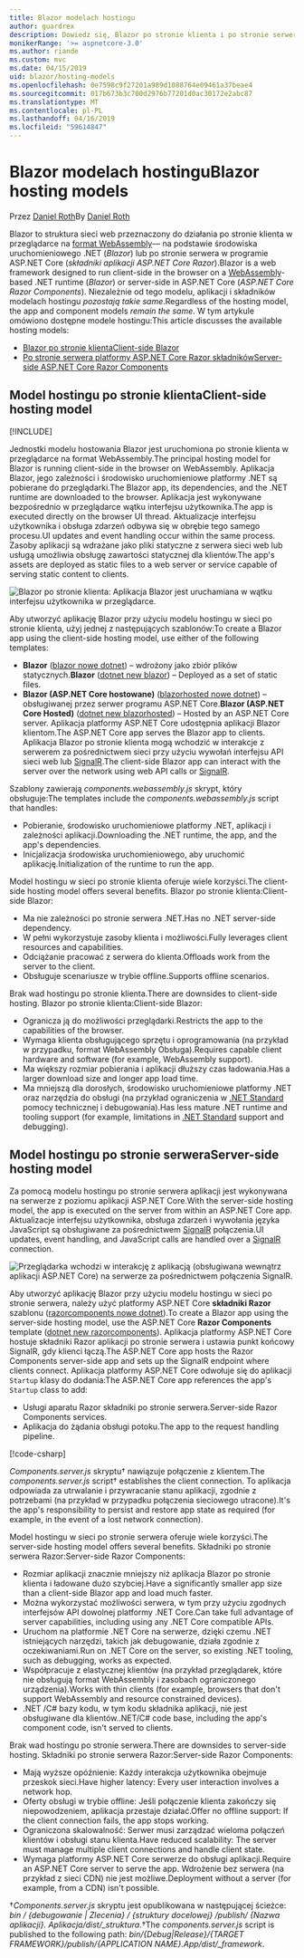 ```yaml
---
title: Blazor modelach hostingu
author: guardrex
description: Dowiedz się, Blazor po stronie klienta i po stronie serwera ASP.NET Razor składniki podstawowe modele obsługi.
monikerRange: '>= aspnetcore-3.0'
ms.author: riande
ms.custom: mvc
ms.date: 04/15/2019
uid: blazor/hosting-models
ms.openlocfilehash: 0e7598c9f27201a989d1088764e09461a37beae4
ms.sourcegitcommit: 017b673b3c700d2976b77201d0ac30172e2abc87
ms.translationtype: MT
ms.contentlocale: pl-PL
ms.lasthandoff: 04/16/2019
ms.locfileid: "59614847"
---
```

# <a name="blazor-hosting-models"></a><span data-ttu-id="0bbc6-103">Blazor modelach hostingu</span><span class="sxs-lookup"><span data-stu-id="0bbc6-103">Blazor hosting models</span></span>

<span data-ttu-id="0bbc6-104">Przez [Daniel Roth](https://github.com/danroth27)</span><span class="sxs-lookup"><span data-stu-id="0bbc6-104">By [Daniel Roth](https://github.com/danroth27)</span></span>

<span data-ttu-id="0bbc6-105">Blazor to struktura sieci web przeznaczony do działania po stronie klienta w przeglądarce na [format WebAssembly](http://webassembly.org/)— na podstawie środowiska uruchomieniowego .NET (*Blazor*) lub po stronie serwera w programie ASP.NET Core (*składniki aplikacji ASP.NET Core Razor*).</span><span class="sxs-lookup"><span data-stu-id="0bbc6-105">Blazor is a web framework designed to run client-side in the browser on a [WebAssembly](http://webassembly.org/)-based .NET runtime (*Blazor*) or server-side in ASP.NET Core (*ASP.NET Core Razor Components*).</span></span> <span data-ttu-id="0bbc6-106">Niezależnie od tego modelu, aplikacji i składników modelach hostingu *pozostają takie same*.</span><span class="sxs-lookup"><span data-stu-id="0bbc6-106">Regardless of the hosting model, the app and component models *remain the same*.</span></span> <span data-ttu-id="0bbc6-107">W tym artykule omówiono dostępne modele hostingu:</span><span class="sxs-lookup"><span data-stu-id="0bbc6-107">This article discusses the available hosting models:</span></span>

* [<span data-ttu-id="0bbc6-108">Blazor po stronie klienta</span><span class="sxs-lookup"><span data-stu-id="0bbc6-108">Client-side Blazor</span></span>](#client-side-hosting-model)
* [<span data-ttu-id="0bbc6-109">Po stronie serwera platformy ASP.NET Core Razor składników</span><span class="sxs-lookup"><span data-stu-id="0bbc6-109">Server-side ASP.NET Core Razor Components</span></span>](#server-side-hosting-model)

## <a name="client-side-hosting-model"></a><span data-ttu-id="0bbc6-110">Model hostingu po stronie klienta</span><span class="sxs-lookup"><span data-stu-id="0bbc6-110">Client-side hosting model</span></span>

[!INCLUDE[](~/includes/razor-components-preview-notice.md)]

<span data-ttu-id="0bbc6-111">Jednostki modelu hostowania Blazor jest uruchomiona po stronie klienta w przeglądarce na format WebAssembly.</span><span class="sxs-lookup"><span data-stu-id="0bbc6-111">The principal hosting model for Blazor is running client-side in the browser on WebAssembly.</span></span> <span data-ttu-id="0bbc6-112">Aplikacja Blazor, jego zależności i środowisko uruchomieniowe platformy .NET są pobierane do przeglądarki.</span><span class="sxs-lookup"><span data-stu-id="0bbc6-112">The Blazor app, its dependencies, and the .NET runtime are downloaded to the browser.</span></span> <span data-ttu-id="0bbc6-113">Aplikacja jest wykonywane bezpośrednio w przeglądarce wątku interfejsu użytkownika.</span><span class="sxs-lookup"><span data-stu-id="0bbc6-113">The app is executed directly on the browser UI thread.</span></span> <span data-ttu-id="0bbc6-114">Aktualizacje interfejsu użytkownika i obsługa zdarzeń odbywa się w obrębie tego samego procesu.</span><span class="sxs-lookup"><span data-stu-id="0bbc6-114">UI updates and event handling occur within the same process.</span></span> <span data-ttu-id="0bbc6-115">Zasoby aplikacji są wdrażane jako pliki statyczne z serwera sieci web lub usługą umożliwia obsługę zawartości statycznej dla klientów.</span><span class="sxs-lookup"><span data-stu-id="0bbc6-115">The app's assets are deployed as static files to a web server or service capable of serving static content to clients.</span></span>

![Blazor po stronie klienta: Aplikacja Blazor jest uruchamiana w wątku interfejsu użytkownika w przeglądarce.](hosting-models/_static/client-side.png)

<span data-ttu-id="0bbc6-117">Aby utworzyć aplikację Blazor przy użyciu modelu hostingu w sieci po stronie klienta, użyj jednej z następujących szablonów:</span><span class="sxs-lookup"><span data-stu-id="0bbc6-117">To create a Blazor app using the client-side hosting model, use either of the following templates:</span></span>

* <span data-ttu-id="0bbc6-118">**Blazor** ([blazor nowe dotnet](/dotnet/core/tools/dotnet-new)) &ndash; wdrożony jako zbiór plików statycznych.</span><span class="sxs-lookup"><span data-stu-id="0bbc6-118">**Blazor** ([dotnet new blazor](/dotnet/core/tools/dotnet-new)) &ndash; Deployed as a set of static files.</span></span>
* <span data-ttu-id="0bbc6-119">**Blazor (ASP.NET Core hostowane)** ([blazorhosted nowe dotnet](/dotnet/core/tools/dotnet-new)) &ndash; obsługiwanej przez serwer programu ASP.NET Core.</span><span class="sxs-lookup"><span data-stu-id="0bbc6-119">**Blazor (ASP.NET Core Hosted)** ([dotnet new blazorhosted](/dotnet/core/tools/dotnet-new)) &ndash; Hosted by an ASP.NET Core server.</span></span> <span data-ttu-id="0bbc6-120">Aplikacja platformy ASP.NET Core udostępnia aplikacji Blazor klientom.</span><span class="sxs-lookup"><span data-stu-id="0bbc6-120">The ASP.NET Core app serves the Blazor app to clients.</span></span> <span data-ttu-id="0bbc6-121">Aplikacja Blazor po stronie klienta mogą wchodzić w interakcje z serwerem za pośrednictwem sieci przy użyciu wywołań interfejsu API sieci web lub [SignalR](xref:signalr/introduction).</span><span class="sxs-lookup"><span data-stu-id="0bbc6-121">The client-side Blazor app can interact with the server over the network using web API calls or [SignalR](xref:signalr/introduction).</span></span>

<span data-ttu-id="0bbc6-122">Szablony zawierają *components.webassembly.js* skrypt, który obsługuje:</span><span class="sxs-lookup"><span data-stu-id="0bbc6-122">The templates include the *components.webassembly.js* script that handles:</span></span>

* <span data-ttu-id="0bbc6-123">Pobieranie, środowisko uruchomieniowe platformy .NET, aplikacji i zależności aplikacji.</span><span class="sxs-lookup"><span data-stu-id="0bbc6-123">Downloading the .NET runtime, the app, and the app's dependencies.</span></span>
* <span data-ttu-id="0bbc6-124">Inicjalizacja środowiska uruchomieniowego, aby uruchomić aplikację.</span><span class="sxs-lookup"><span data-stu-id="0bbc6-124">Initialization of the runtime to run the app.</span></span>

<span data-ttu-id="0bbc6-125">Model hostingu w sieci po stronie klienta oferuje wiele korzyści.</span><span class="sxs-lookup"><span data-stu-id="0bbc6-125">The client-side hosting model offers several benefits.</span></span> <span data-ttu-id="0bbc6-126">Blazor po stronie klienta:</span><span class="sxs-lookup"><span data-stu-id="0bbc6-126">Client-side Blazor:</span></span>

* <span data-ttu-id="0bbc6-127">Ma nie zależności po stronie serwera .NET.</span><span class="sxs-lookup"><span data-stu-id="0bbc6-127">Has no .NET server-side dependency.</span></span>
* <span data-ttu-id="0bbc6-128">W pełni wykorzystuje zasoby klienta i możliwości.</span><span class="sxs-lookup"><span data-stu-id="0bbc6-128">Fully leverages client resources and capabilities.</span></span>
* <span data-ttu-id="0bbc6-129">Odciążanie pracować z serwera do klienta.</span><span class="sxs-lookup"><span data-stu-id="0bbc6-129">Offloads work from the server to the client.</span></span>
* <span data-ttu-id="0bbc6-130">Obsługuje scenariusze w trybie offline.</span><span class="sxs-lookup"><span data-stu-id="0bbc6-130">Supports offline scenarios.</span></span>

<span data-ttu-id="0bbc6-131">Brak wad hostingu po stronie klienta.</span><span class="sxs-lookup"><span data-stu-id="0bbc6-131">There are downsides to client-side hosting.</span></span> <span data-ttu-id="0bbc6-132">Blazor po stronie klienta:</span><span class="sxs-lookup"><span data-stu-id="0bbc6-132">Client-side Blazor:</span></span>

* <span data-ttu-id="0bbc6-133">Ogranicza ją do możliwości przeglądarki.</span><span class="sxs-lookup"><span data-stu-id="0bbc6-133">Restricts the app to the capabilities of the browser.</span></span>
* <span data-ttu-id="0bbc6-134">Wymaga klienta obsługującego sprzętu i oprogramowania (na przykład w przypadku, format WebAssembly Obsługa).</span><span class="sxs-lookup"><span data-stu-id="0bbc6-134">Requires capable client hardware and software (for example, WebAssembly support).</span></span>
* <span data-ttu-id="0bbc6-135">Ma większy rozmiar pobierania i aplikacji dłuższy czas ładowania.</span><span class="sxs-lookup"><span data-stu-id="0bbc6-135">Has a larger download size and longer app load time.</span></span>
* <span data-ttu-id="0bbc6-136">Ma mniejszą dla dorosłych, środowisko uruchomieniowe platformy .NET oraz narzędzia do obsługi (na przykład ograniczenia w [.NET Standard](/dotnet/standard/net-standard) pomocy technicznej i debugowania).</span><span class="sxs-lookup"><span data-stu-id="0bbc6-136">Has less mature .NET runtime and tooling support (for example, limitations in [.NET Standard](/dotnet/standard/net-standard) support and debugging).</span></span>

## <a name="server-side-hosting-model"></a><span data-ttu-id="0bbc6-137">Model hostingu po stronie serwera</span><span class="sxs-lookup"><span data-stu-id="0bbc6-137">Server-side hosting model</span></span>

<span data-ttu-id="0bbc6-138">Za pomocą modelu hostingu po stronie serwera aplikacji jest wykonywana na serwerze z poziomu aplikacji ASP.NET Core.</span><span class="sxs-lookup"><span data-stu-id="0bbc6-138">With the server-side hosting model, the app is executed on the server from within an ASP.NET Core app.</span></span> <span data-ttu-id="0bbc6-139">Aktualizacje interfejsu użytkownika, obsługa zdarzeń i wywołania języka JavaScript są obsługiwane za pośrednictwem [SignalR](xref:signalr/introduction) połączenia.</span><span class="sxs-lookup"><span data-stu-id="0bbc6-139">UI updates, event handling, and JavaScript calls are handled over a [SignalR](xref:signalr/introduction) connection.</span></span>

![Przeglądarka wchodzi w interakcję z aplikacją (obsługiwana wewnątrz aplikacji ASP.NET Core) na serwerze za pośrednictwem połączenia SignalR.](hosting-models/_static/server-side.png)

<span data-ttu-id="0bbc6-141">Aby utworzyć aplikację Blazor przy użyciu modelu hostingu w sieci po stronie serwera, należy użyć platformy ASP.NET Core **składniki Razor** szablonu ([razorcomponents nowe dotnet](/dotnet/core/tools/dotnet-new)).</span><span class="sxs-lookup"><span data-stu-id="0bbc6-141">To create a Blazor app using the server-side hosting model, use the ASP.NET Core **Razor Components** template ([dotnet new razorcomponents](/dotnet/core/tools/dotnet-new)).</span></span> <span data-ttu-id="0bbc6-142">Aplikacja platformy ASP.NET Core hostuje składniki Razor aplikacji po stronie serwera i ustawia punkt końcowy SignalR, gdy klienci łączą.</span><span class="sxs-lookup"><span data-stu-id="0bbc6-142">The ASP.NET Core app hosts the Razor Components server-side app and sets up the SignalR endpoint where clients connect.</span></span> <span data-ttu-id="0bbc6-143">Aplikacja platformy ASP.NET Core odwołuje się do aplikacji `Startup` klasy do dodania:</span><span class="sxs-lookup"><span data-stu-id="0bbc6-143">The ASP.NET Core app references the app's `Startup` class to add:</span></span>

* <span data-ttu-id="0bbc6-144">Usługi aparatu Razor składniki po stronie serwera.</span><span class="sxs-lookup"><span data-stu-id="0bbc6-144">Server-side Razor Components services.</span></span>
* <span data-ttu-id="0bbc6-145">Aplikacja do żądania obsługi potoku.</span><span class="sxs-lookup"><span data-stu-id="0bbc6-145">The app to the request handling pipeline.</span></span>

[!code-csharp[](hosting-models/samples_snapshot/Startup.cs?highlight=5,27)]

<span data-ttu-id="0bbc6-146">*Components.server.js* skryptu&dagger; nawiązuje połączenie z klientem.</span><span class="sxs-lookup"><span data-stu-id="0bbc6-146">The *components.server.js* script&dagger; establishes the client connection.</span></span> <span data-ttu-id="0bbc6-147">To aplikacja odpowiada za utrwalanie i przywracanie stanu aplikacji, zgodnie z potrzebami (na przykład w przypadku połączenia sieciowego utracone).</span><span class="sxs-lookup"><span data-stu-id="0bbc6-147">It's the app's responsibility to persist and restore app state as required (for example, in the event of a lost network connection).</span></span>

<span data-ttu-id="0bbc6-148">Model hostingu w sieci po stronie serwera oferuje wiele korzyści.</span><span class="sxs-lookup"><span data-stu-id="0bbc6-148">The server-side hosting model offers several benefits.</span></span> <span data-ttu-id="0bbc6-149">Składniki po stronie serwera Razor:</span><span class="sxs-lookup"><span data-stu-id="0bbc6-149">Server-side Razor Components:</span></span>

* <span data-ttu-id="0bbc6-150">Rozmiar aplikacji znacznie mniejszy niż aplikacja Blazor po stronie klienta i ładowane dużo szybciej.</span><span class="sxs-lookup"><span data-stu-id="0bbc6-150">Have a significantly smaller app size than a client-side Blazor app and load much faster.</span></span>
* <span data-ttu-id="0bbc6-151">Można wykorzystać możliwości serwera, w tym przy użyciu zgodnych interfejsów API dowolnej platformy .NET Core.</span><span class="sxs-lookup"><span data-stu-id="0bbc6-151">Can take full advantage of server capabilities, including using any .NET Core compatible APIs.</span></span>
* <span data-ttu-id="0bbc6-152">Uruchom na platformie .NET Core na serwerze, dzięki czemu .NET istniejących narzędzi, takich jak debugowanie, działa zgodnie z oczekiwaniami.</span><span class="sxs-lookup"><span data-stu-id="0bbc6-152">Run on .NET Core on the server, so existing .NET tooling, such as debugging, works as expected.</span></span>
* <span data-ttu-id="0bbc6-153">Współpracuje z elastycznej klientów (na przykład przeglądarek, które nie obsługują format WebAssembly i zasobach ograniczonego urządzenia).</span><span class="sxs-lookup"><span data-stu-id="0bbc6-153">Works with thin clients (for example, browsers that don't support WebAssembly and resource constrained devices).</span></span>
* <span data-ttu-id="0bbc6-154">.NET /C# bazy kodu, w tym kodu składnika aplikacji, nie jest obsługiwane dla klientów.</span><span class="sxs-lookup"><span data-stu-id="0bbc6-154">.NET/C# code base, including the app's component code, isn't served to clients.</span></span>

<span data-ttu-id="0bbc6-155">Brak wad hostingu po stronie serwera.</span><span class="sxs-lookup"><span data-stu-id="0bbc6-155">There are downsides to server-side hosting.</span></span> <span data-ttu-id="0bbc6-156">Składniki po stronie serwera Razor:</span><span class="sxs-lookup"><span data-stu-id="0bbc6-156">Server-side Razor Components:</span></span>

* <span data-ttu-id="0bbc6-157">Mają wyższe opóźnienie: Każdy interakcja użytkownika obejmuje przeskok sieci.</span><span class="sxs-lookup"><span data-stu-id="0bbc6-157">Have higher latency: Every user interaction involves a network hop.</span></span>
* <span data-ttu-id="0bbc6-158">Oferty obsługi w trybie offline: Jeśli połączenie klienta zakończy się niepowodzeniem, aplikacja przestaje działać.</span><span class="sxs-lookup"><span data-stu-id="0bbc6-158">Offer no offline support: If the client connection fails, the app stops working.</span></span>
* <span data-ttu-id="0bbc6-159">Ograniczona skalowalność: Serwer musi zarządzać wieloma połączeń klientów i obsługi stanu klienta.</span><span class="sxs-lookup"><span data-stu-id="0bbc6-159">Have reduced scalability: The server must manage multiple client connections and handle client state.</span></span>
* <span data-ttu-id="0bbc6-160">Wymaga platformy ASP.NET Core serwerze do obsługi aplikacji.</span><span class="sxs-lookup"><span data-stu-id="0bbc6-160">Require an ASP.NET Core server to serve the app.</span></span> <span data-ttu-id="0bbc6-161">Wdrożenie bez serwera (na przykład z sieci CDN) nie jest możliwe.</span><span class="sxs-lookup"><span data-stu-id="0bbc6-161">Deployment without a server (for example, from a CDN) isn't possible.</span></span>

<span data-ttu-id="0bbc6-162">&dagger;*Components.server.js* skryptu jest opublikowana w następującej ścieżce: *bin / {debugowanie | Zlecenia} / {struktury docelowej} /publish/ {Nazwa aplikacji}. Aplikacja/dist/_struktura*.</span><span class="sxs-lookup"><span data-stu-id="0bbc6-162">&dagger;The *components.server.js* script is published to the following path: *bin/{Debug|Release}/{TARGET FRAMEWORK}/publish/{APPLICATION NAME}.App/dist/_framework*.</span></span>
